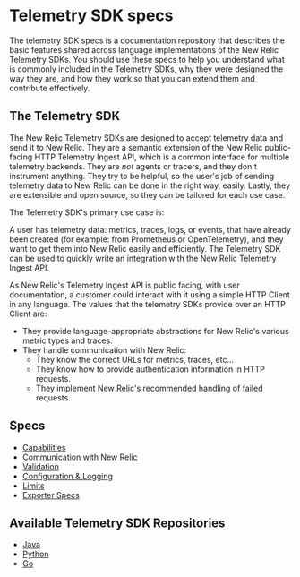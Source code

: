 # Telemetry SDK specs
The telemetry SDK specs is a documentation repository that describes the basic features
shared across language implementations of the New Relic Telemetry SDKs. You should use
these specs to help you understand what is commonly included in the Telemetry SDKs, why
they were designed the way they are, and how they work so that you can extend them and contribute
effectively.

## The Telemetry SDK
The New Relic Telemetry SDKs are designed to accept telemetry data and send it to
New Relic. They are a semantic extension of the New Relic public-facing HTTP Telemetry
Ingest API, which is a common interface for multiple telemetry backends. They are _not_
agents or tracers, and they don't instrument anything. They try to be helpful, so the
user's job of sending telemetry data to New Relic can be done in the right way, easily.
Lastly, they are extensible and open source, so they can be tailored for each use case.


The Telemetry SDK's primary use case is:

A user has telemetry data: metrics, traces, logs, or events, that have already been created
(for example: from Prometheus or OpenTelemetry), and they want to get them into New Relic
easily and efficiently.  The Telemetry SDK can be used to quickly write an integration
with the New Relic Telemetry Ingest API.

As New Relic's Telemetry Ingest API is public facing, with user documentation, a
customer could interact with it using a simple HTTP Client in any language.  The values
that the telemetry SDKs provide over an HTTP Client are:

* They provide language-appropriate abstractions for New Relic's various metric types and
  traces.
* They handle communication with New Relic:
  * They know the correct URLs for metrics, traces, etc...
  * They know how to provide authentication information in HTTP requests.
  * They implement New Relic's recommended handling of failed requests.

## Specs

* [Capabilities](./capabilites.md)
* [Communication with New Relic](./communication.md)
* [Validation](./validation.md)
* [Configuration & Logging](./configuration-and-logging.md)
* [Limits](./limits.md)
* [Exporter Specs](https://github.com/newrelic/newrelic-exporter-specs/)

## Available Telemetry SDK Repositories
* [Java](https://github.com/newrelic/newrelic-telemetry-sdk-java)
* [Python](https://github.com/newrelic/newrelic-telemetry-sdk-python)
* [Go](https://github.com/newrelic/newrelic-telemetry-sdk-go)
